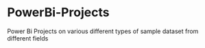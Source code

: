 # PowerBi-Projects
Power Bi Projects on various different types of sample dataset from different fields
